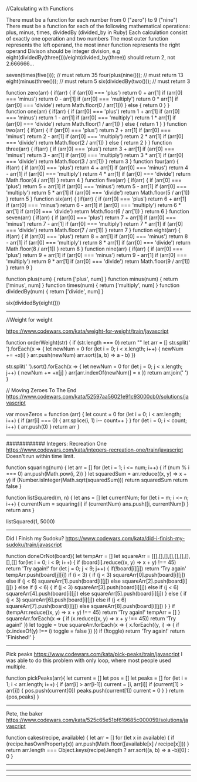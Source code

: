 //Calculating with Functions

There must be a function for each number from 0 ("zero") to 9 ("nine")
There must be a function for each of the following mathematical operations: plus, minus, times, dividedBy (divided_by in Ruby)
Each calculation consist of exactly one operation and two numbers
The most outer function represents the left operand, the most inner function represents the right operand
Divison should be integer division, e.g eight(dividedBy(three()))/eight(divided_by(three)) should return 2, not 2.666666...

seven(times(five())); // must return 35
four(plus(nine())); // must return 13
eight(minus(three())); // must return 5
six(dividedBy(two())); // must return 3

function zero(arr) {
  if(arr) {
    if (arr[0] === 'plus') return 0 + arr[1]
    if (arr[0] === 'minus') return 0 - arr[1]
    if (arr[0] === 'multiply') return 0 * arr[1]
    if (arr[0] === 'divide') return Math.floor(0 / arr[1]))
  } else {
    return 0
  }
}
function one(arr) {
  if(arr) {
    if (arr[0] === 'plus') return 1 + arr[1]
    if (arr[0] === 'minus') return 1 - arr[1]
    if (arr[0] === 'multiply') return 1 * arr[1]
    if (arr[0] === 'divide') return Math.floor(1 / arr[1])
  } else {
    return 1
  }
}
function two(arr) {
  if(arr) {
    if (arr[0] === 'plus') return 2 + arr[1]
    if (arr[0] === 'minus') return 2 - arr[1]
    if (arr[0] === 'multiply') return 2 * arr[1]
    if (arr[0] === 'divide') return Math.floor(2 / arr[1])
  } else {
    return 2
  }
}
function three(arr) {
  if(arr) {
    if (arr[0] === 'plus') return 3 + arr[1]
    if (arr[0] === 'minus') return 3 - arr[1]
    if (arr[0] === 'multiply') return 3 * arr[1]
    if (arr[0] === 'divide') return Math.floor(3 / arr[1])
  } 
    return 3
}
function four(arr) {
  if(arr) {
    if (arr[0] === 'plus') return 4 + arr[1]
    if (arr[0] === 'minus') return 4 - arr[1]
    if (arr[0] === 'multiply') return 4 * arr[1]
    if (arr[0] === 'divide') return Math.floor(4 / arr[1])
  } 
    return 4
}
function five(arr) {
  if(arr) {
    if (arr[0] === 'plus') return 5 + arr[1]
    if (arr[0] === 'minus') return 5 - arr[1]
    if (arr[0] === 'multiply') return 5 * arr[1]
    if (arr[0] === 'divide') return Math.floor(5 / arr[1])
  } 
    return 5
}
function six(arr) {
  )if(arr) {
    if (arr[0] === 'plus') return 6 + arr[1]
    if (arr[0] === 'minus') return 6 - arr[1]
    if (arr[0] === 'multiply') return 6 * arr[1]
    if (arr[0] === 'divide') return Math.floor(6 / arr[1])
  } 
    return 6
}
function seven(arr) {
  if(arr) {
    if (arr[0] === 'plus') return 7 + arr[1]
    if (arr[0] === 'minus') return 7 - arr[1]
    if (arr[0] === 'multiply') return 7 * arr[1]
    if (arr[0] === 'divide') return Math.floor(7 / arr[1])
  } 
    return 7
}
function eight(arr) {
  if(arr) {
    if (arr[0] === 'plus') return 8 + arr[1]
    if (arr[0] === 'minus') return 8 - arr[1]
    if (arr[0] === 'multiply') return 8 * arr[1]
    if (arr[0] === 'divide') return Math.floor(8 / arr[1])
  } 
    return 8
}
function nine(arr) {
  if(arr) {
    if (arr[0] === 'plus') return 9 + arr[1]
    if (arr[0] === 'minus') return 9 - arr[1]
    if (arr[0] === 'multiply') return 9 * arr[1]
    if (arr[0] === 'divide') return Math.floor(9 / arr[1])
  } 
    return 9
}

function plus(num) {
  return ['plus', num]
}
function minus(num) {
  return ['minus', num]
}
function times(num) {
  return ['multiply', num]
}
function dividedBy(num) {
  return ['divide', num]
}

six(dividedBy(eight()))


---------------------------------------------------------


//Weight for weight

https://www.codewars.com/kata/weight-for-weight/train/javascript

function orderWeight(str) {
  if (str.length === 0) return ""
  let arr = []
  str.split(' ').forEach(x => {
    let newNum = 0
    for (let i = 0; i < x.length; i++) {
      newNum += +x[i]
    }
    arr.push(newNum)
    arr.sort((a, b) => a - b)
  })

  str.split(' ').sort().forEach(x => {
    let newNum = 0
    for (let j = 0; j < x.length; j++) {
      newNum += +x[j]
    }
    arr[arr.indexOf(newNum)] = x
  })
  return arr.join(' ')
}


// Moving Zeroes To The End
https://www.codewars.com/kata/52597aa56021e91c93000cb0/solutions/javascript

var moveZeros = function (arr) {
  let count = 0
  for (let i = 0; i < arr.length; i++) {
    if (arr[i] === 0) {
      arr.splice(i, 1)
      i--
      count++
    }
  }
  for (let i = 0; i < count; i++) {
    arr.push(0)
  }
  return arr
}

--------------------------------------------------------------------------
############
Integers: Recreation One
https://www.codewars.com/kata/integers-recreation-one/train/javascript
Doesn't run within time limit.

function squaring(num) {
  let arr = []
  for (let i = 1; i <= num; i++) {
    if (num % i === 0) arr.push(Math.pow(i, 2))
  }
  let squaredSum = arr.reduce((x, y) => x + y)
  if (Number.isInteger(Math.sqrt(squaredSum))) return squaredSum
  return false
}

function listSquared(m, n) {
  let ans = []
  let currentNum;
  for (let i = m; i <= n; i++) {
    currentNum = squaring(i)
    if (currentNum) ans.push([i, currentNum]) 
  }
  return ans
}

listSquared(1, 5000)


----------------------------------------------------------------------
Did I Finish my Sudoku?
https://www.codewars.com/kata/did-i-finish-my-sudoku/train/javascript


function doneOrNot(board){
  let tempArr = []
  let squareArr = [[],[],[],[],[],[],[],[],[]]
  for(let i = 0; i < 9; i++) {
    if (board[i].reduce((x, y) => x + y) !== 45) return 'Try again!'
    for (let j = 0; j < 9; j++) {
      if(!board[i][j]) return 'Try again'
      tempArr.push(board[j][i])
      if (i < 3) {
        if (j < 3) squareArr[0].push(board[i][j])
        else if (j < 6) squareArr[1].push(board[i][j])
        else squareArr[2].push(board[i][j])
      }
      else if (i < 6) {
        if (j < 3) squareArr[3].push(board[i][j])
        else if (j < 6) squareArr[4].push(board[i][j])
        else squareArr[5].push(board[i][j])
      } else {
          if (j < 3) squareArr[6].push(board[i][j])
          else if (j < 6) squareArr[7].push(board[i][j])
          else squareArr[8].push(board[i][j])
      }
    }
    if (tempArr.reduce((x, y) => x + y) !== 45) return 'Try again!'
    tempArr = []
  }
  squareArr.forEach(x => {
    if (x.reduce((x, y) => x + y !== 45)) return 'Try again!'
  })
  let toggle = true
  squareArr.forEach(x => {
    x.forEach((y, i) => {
      if (x.indexOf(y) !== i) toggle = false
    })
  })
  if (!toggle) return 'Try again!'
  return 'Finished!'
}

-----------------------------------------------------------------------
Pick peaks
https://www.codewars.com/kata/pick-peaks/train/javascript
I was able to do this problem with only loop, where most people used multiple.

function pickPeaks(arr){
  let current = []
  let pos = []
  let peaks = []
  for (let i = 1; i < arr.length; i++) {
    if (arr[i] > arr[i-1]) current = [i, arr[i]]
    if (current[1] > arr[i]) {
      pos.push(current[0])
      peaks.push(current[1])
      current = 0
    }
  }
  return {pos,peaks}
}

----------------------------------------------------------------------
Pete, the baker
https://www.codewars.com/kata/525c65e51bf619685c000059/solutions/javascript

function cakes(recipe, available) {
  let arr = []
  for (let x in available) {
    if (recipe.hasOwnProperty(x)) arr.push(Math.floor([available[x] / recipe[x]]))
  }
  return arr.length === Object.keys(recipe).length ? arr.sort((a, b) => a -b)[0] : 0
}


----------------------------------------------------------------------





----------------------------------------------------------------------




----------------------------------------------------------------------

